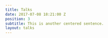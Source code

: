 ```yaml
---
title: Talks
date: 2017-07-08 18:21:00 Z
position: 3
subtitle: This is another centered sentence.
layout: talks
---
```


